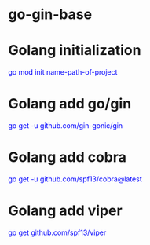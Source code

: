 # go-gin-base

# Golang initialization
<span style="color:blue">go mod init name-path-of-project</span>

# Golang add go/gin
<span style="color:blue">go get -u github.com/gin-gonic/gin</span>

# Golang add cobra
<span style="color:blue">go get -u github.com/spf13/cobra@latest</span>

# Golang add viper
<span style="color:blue">go get github.com/spf13/viper</span>

